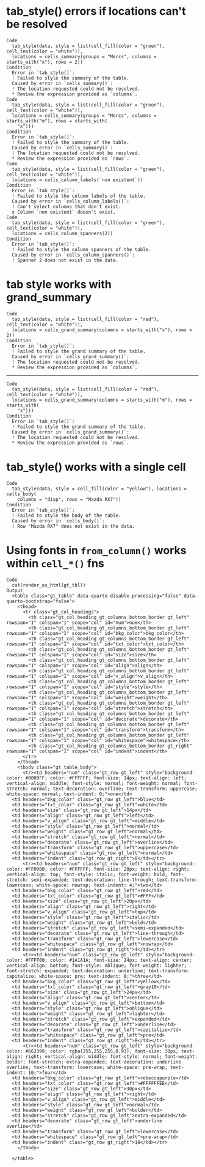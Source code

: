 # tab_style() errors if locations can't be resolved

    Code
      tab_style(data, style = list(cell_fill(color = "green"), cell_text(color = "white")),
      locations = cells_summary(groups = "Mercs", columns = starts_with("x"), rows = 2))
    Condition
      Error in `tab_style()`:
      ! Failed to style the summary of the table.
      Caused by error in `cells_summary()`:
      ! The location requested could not be resolved.
      * Review the expression provided as `columns`.
    Code
      tab_style(data, style = list(cell_fill(color = "green"), cell_text(color = "white")),
      locations = cells_summary(groups = "Mercs", columns = starts_with("m"), rows = starts_with(
        "x")))
    Condition
      Error in `tab_style()`:
      ! Failed to style the summary of the table.
      Caused by error in `cells_summary()`:
      ! The location requested could not be resolved.
      * Review the expression provided as `rows`.
    Code
      tab_style(data, style = list(cell_fill(color = "green"), cell_text(color = "white")),
      locations = cells_column_labels(`non existent`))
    Condition
      Error in `tab_style()`:
      ! Failed to style the column labels of the table.
      Caused by error in `cells_column_labels()`:
      ! Can't select columns that don't exist.
      x Column `non existent` doesn't exist.
    Code
      tab_style(data, style = list(cell_fill(color = "green"), cell_text(color = "white")),
      locations = cells_column_spanners(2))
    Condition
      Error in `tab_style()`:
      ! Failed to style the column spanners of the table.
      Caused by error in `cells_column_spanners()`:
      ! Spanner 2 does not exist in the data.

# tab style works with grand_summary

    Code
      tab_style(data, style = list(cell_fill(color = "red"), cell_text(color = "white")),
      locations = cells_grand_summary(columns = starts_with("x"), rows = 2))
    Condition
      Error in `tab_style()`:
      ! Failed to style the grand summary of the table.
      Caused by error in `cells_grand_summary()`:
      ! The location requested could not be resolved.
      * Review the expression provided as `columns`.

---

    Code
      tab_style(data, style = list(cell_fill(color = "red"), cell_text(color = "white")),
      locations = cells_grand_summary(columns = starts_with("m"), rows = starts_with(
        "x")))
    Condition
      Error in `tab_style()`:
      ! Failed to style the grand summary of the table.
      Caused by error in `cells_grand_summary()`:
      ! The location requested could not be resolved.
      * Review the expression provided as `rows`.

# tab_style() works with a single cell

    Code
      tab_style(data, style = cell_fill(color = "yellow"), locations = cells_body(
        columns = "disp", rows = "Mazda RX7"))
    Condition
      Error in `tab_style()`:
      ! Failed to style the body of the table.
      Caused by error in `cells_body()`:
      ! Row "Mazda RX7" does not exist in the data.

# Using fonts in `from_column()` works within `cell_*()` fns

    Code
      cat(render_as_html(gt_tbl))
    Output
      <table class="gt_table" data-quarto-disable-processing="false" data-quarto-bootstrap="false">
        <thead>
          <tr class="gt_col_headings">
            <th class="gt_col_heading gt_columns_bottom_border gt_left" rowspan="1" colspan="1" scope="col" id="num">num</th>
            <th class="gt_col_heading gt_columns_bottom_border gt_left" rowspan="1" colspan="1" scope="col" id="bkg_color">bkg_color</th>
            <th class="gt_col_heading gt_columns_bottom_border gt_left" rowspan="1" colspan="1" scope="col" id="txt_color">txt_color</th>
            <th class="gt_col_heading gt_columns_bottom_border gt_left" rowspan="1" colspan="1" scope="col" id="size">size</th>
            <th class="gt_col_heading gt_columns_bottom_border gt_left" rowspan="1" colspan="1" scope="col" id="align">align</th>
            <th class="gt_col_heading gt_columns_bottom_border gt_left" rowspan="1" colspan="1" scope="col" id="v_align">v_align</th>
            <th class="gt_col_heading gt_columns_bottom_border gt_left" rowspan="1" colspan="1" scope="col" id="style">style</th>
            <th class="gt_col_heading gt_columns_bottom_border gt_left" rowspan="1" colspan="1" scope="col" id="weight">weight</th>
            <th class="gt_col_heading gt_columns_bottom_border gt_left" rowspan="1" colspan="1" scope="col" id="stretch">stretch</th>
            <th class="gt_col_heading gt_columns_bottom_border gt_left" rowspan="1" colspan="1" scope="col" id="decorate">decorate</th>
            <th class="gt_col_heading gt_columns_bottom_border gt_left" rowspan="1" colspan="1" scope="col" id="transform">transform</th>
            <th class="gt_col_heading gt_columns_bottom_border gt_left" rowspan="1" colspan="1" scope="col" id="whitespace">whitespace</th>
            <th class="gt_col_heading gt_columns_bottom_border gt_right" rowspan="1" colspan="1" scope="col" id="indent">indent</th>
          </tr>
        </thead>
        <tbody class="gt_table_body">
          <tr><td headers="num" class="gt_row gt_left" style="background-color: #0000FF; color: #FFFFFF; font-size: 14px; text-align: left; vertical-align: middle; font-style: normal; font-weight: normal; font-stretch: normal; text-decoration: overline; text-transform: uppercase; white-space: normal; text-indent: 0;">one</td>
      <td headers="bkg_color" class="gt_row gt_left">blue</td>
      <td headers="txt_color" class="gt_row gt_left">white</td>
      <td headers="size" class="gt_row gt_left">14px</td>
      <td headers="align" class="gt_row gt_left">left</td>
      <td headers="v_align" class="gt_row gt_left">middle</td>
      <td headers="style" class="gt_row gt_left">normal</td>
      <td headers="weight" class="gt_row gt_left">normal</td>
      <td headers="stretch" class="gt_row gt_left">normal</td>
      <td headers="decorate" class="gt_row gt_left">overline</td>
      <td headers="transform" class="gt_row gt_left">uppercase</td>
      <td headers="whitespace" class="gt_row gt_left">normal</td>
      <td headers="indent" class="gt_row gt_right">0</td></tr>
          <tr><td headers="num" class="gt_row gt_left" style="background-color: #FF0000; color: #FFFFFF; font-size: 20px; text-align: right; vertical-align: top; font-style: italic; font-weight: bold; font-stretch: semi-expanded; text-decoration: line-through; text-transform: lowercase; white-space: nowrap; text-indent: 4;">two</td>
      <td headers="bkg_color" class="gt_row gt_left">red</td>
      <td headers="txt_color" class="gt_row gt_left">#FFF</td>
      <td headers="size" class="gt_row gt_left">20px</td>
      <td headers="align" class="gt_row gt_left">right</td>
      <td headers="v_align" class="gt_row gt_left">top</td>
      <td headers="style" class="gt_row gt_left">italic</td>
      <td headers="weight" class="gt_row gt_left">bold</td>
      <td headers="stretch" class="gt_row gt_left">semi-expanded</td>
      <td headers="decorate" class="gt_row gt_left">line-through</td>
      <td headers="transform" class="gt_row gt_left">lowercase</td>
      <td headers="whitespace" class="gt_row gt_left">nowrap</td>
      <td headers="indent" class="gt_row gt_right">4</td></tr>
          <tr><td headers="num" class="gt_row gt_left" style="background-color: #FFFF00; color: #1A1A1A; font-size: 24px; text-align: center; vertical-align: bottom; font-style: oblique; font-weight: lighter; font-stretch: expanded; text-decoration: underline; text-transform: capitalize; white-space: pre; text-indent: 8;">three</td>
      <td headers="bkg_color" class="gt_row gt_left">yellow</td>
      <td headers="txt_color" class="gt_row gt_left">gray10</td>
      <td headers="size" class="gt_row gt_left">24px</td>
      <td headers="align" class="gt_row gt_left">center</td>
      <td headers="v_align" class="gt_row gt_left">bottom</td>
      <td headers="style" class="gt_row gt_left">oblique</td>
      <td headers="weight" class="gt_row gt_left">lighter</td>
      <td headers="stretch" class="gt_row gt_left">expanded</td>
      <td headers="decorate" class="gt_row gt_left">underline</td>
      <td headers="transform" class="gt_row gt_left">capitalize</td>
      <td headers="whitespace" class="gt_row gt_left">pre</td>
      <td headers="indent" class="gt_row gt_right">8</td></tr>
          <tr><td headers="num" class="gt_row gt_left" style="background-color: #663399; color: rgba(255,255,255,0.93); font-size: 30px; text-align: right; vertical-align: middle; font-style: normal; font-weight: bolder; font-stretch: extra-expanded; text-decoration: underline overline; text-transform: lowercase; white-space: pre-wrap; text-indent: 10;">four</td>
      <td headers="bkg_color" class="gt_row gt_left">rebeccapurple</td>
      <td headers="txt_color" class="gt_row gt_left">#FFFFFFEE</td>
      <td headers="size" class="gt_row gt_left">30px</td>
      <td headers="align" class="gt_row gt_left">right</td>
      <td headers="v_align" class="gt_row gt_left">middle</td>
      <td headers="style" class="gt_row gt_left">normal</td>
      <td headers="weight" class="gt_row gt_left">bolder</td>
      <td headers="stretch" class="gt_row gt_left">extra-expanded</td>
      <td headers="decorate" class="gt_row gt_left">underline overline</td>
      <td headers="transform" class="gt_row gt_left">lowercase</td>
      <td headers="whitespace" class="gt_row gt_left">pre-wrap</td>
      <td headers="indent" class="gt_row gt_right">10</td></tr>
        </tbody>
        
      </table>

